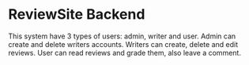 # ReviewSite Backend
This system have 3 types of users: admin, writer and user. Admin can create and delete writers accounts. Writers can create, delete and edit reviews. User can read reviews and grade them, also leave a comment.

